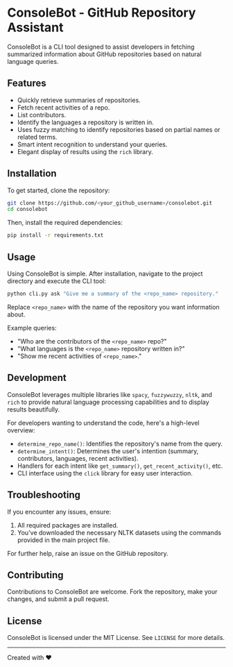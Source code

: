 # ConsoleBot - GitHub Repository Assistant

ConsoleBot is a CLI tool designed to assist developers in fetching summarized information about GitHub repositories based on natural language queries.

## Features

- Quickly retrieve summaries of repositories.
- Fetch recent activities of a repo.
- List contributors.
- Identify the languages a repository is written in.
- Uses fuzzy matching to identify repositories based on partial names or related terms.
- Smart intent recognition to understand your queries.
- Elegant display of results using the `rich` library.

## Installation

To get started, clone the repository:

```bash
git clone https://github.com/<your_github_username>/consolebot.git
cd consolebot
```

Then, install the required dependencies:

```bash
pip install -r requirements.txt
```

## Usage

Using ConsoleBot is simple. After installation, navigate to the project directory and execute the CLI tool:

```bash
python cli.py ask "Give me a summary of the <repo_name> repository."
```

Replace `<repo_name>` with the name of the repository you want information about.

Example queries:

- "Who are the contributors of the `<repo_name>` repo?"
- "What languages is the `<repo_name>` repository written in?"
- "Show me recent activities of `<repo_name>`."

## Development

ConsoleBot leverages multiple libraries like `spacy`, `fuzzywuzzy`, `nltk`, and `rich` to provide natural language processing capabilities and to display results beautifully.

For developers wanting to understand the code, here's a high-level overview:

- `determine_repo_name()`: Identifies the repository's name from the query.
- `determine_intent()`: Determines the user's intention (summary, contributors, languages, recent activities).
- Handlers for each intent like `get_summary()`, `get_recent_activity()`, etc.
- CLI interface using the `click` library for easy user interaction.

## Troubleshooting

If you encounter any issues, ensure:

1. All required packages are installed.
2. You've downloaded the necessary NLTK datasets using the commands provided in the main project file.

For further help, raise an issue on the GitHub repository.

## Contributing

Contributions to ConsoleBot are welcome. Fork the repository, make your changes, and submit a pull request.

## License

ConsoleBot is licensed under the MIT License. See `LICENSE` for more details.

---

Created with ❤️ 